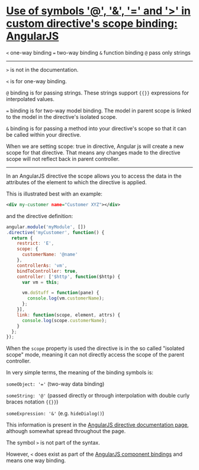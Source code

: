 # [Use of symbols '@', '&', '=' and '>' in custom directive's scope binding: AngularJS](https://stackoverflow.com/questions/37818740/use-of-symbols-and-in-custom-directives-scope-binding-angula)

`<` one-way binding
`=` two-way binding
`&` function binding
`@` pass only strings

---

`>` is not in the documentation.

`<` is for one-way binding.

`@` binding is for passing strings. These strings support `{{}}` expressions for interpolated values.

`=` binding is for two-way model binding. The model in parent scope is linked to the model in the directive's isolated scope.

`&` binding is for passing a method into your directive's scope so that it can be called within your directive.

When we are setting scope: true in directive, Angular js will create a new scope for that directive. That means any changes made to the directive scope will not reflect back in parent controller.

---

In an AngularJS directive the scope allows you to access the data in the attributes of the element to which the directive is applied.

This is illustrated best with an example:

```xml
<div my-customer name="Customer XYZ"></div>
```

and the directive definition:

```javascript
angular.module('myModule', [])
.directive('myCustomer', function() {
  return {
    restrict: 'E',
    scope: {
      customerName: '@name'
    },
    controllerAs: 'vm',
    bindToController: true,
    controller: ['$http', function($http) {
      var vm = this;

      vm.doStuff = function(pane) {
        console.log(vm.customerName);
      };
    }],
    link: function(scope, element, attrs) {
      console.log(scope.customerName);
    }
  };
});
```

When the `scope` property is used the directive is in the so called "isolated scope" mode, meaning it can not directly access the scope of the parent controller.

In very simple terms, the meaning of the binding symbols is:

`someObject: '='` (two-way data binding)

`someString: '@'` (passed directly or through interpolation with double curly braces notation `{{}}`)

`someExpression: '&'` (e.g. `hideDialog()`)

This information is present in the [AngularJS directive documentation page](https://docs.angularjs.org/guide/directive), although somewhat spread throughout the page.

The symbol `>` is not part of the syntax.

However, `<` does exist as part of the [AngularJS component bindings](https://docs.angularjs.org/guide/component) and means one way binding.